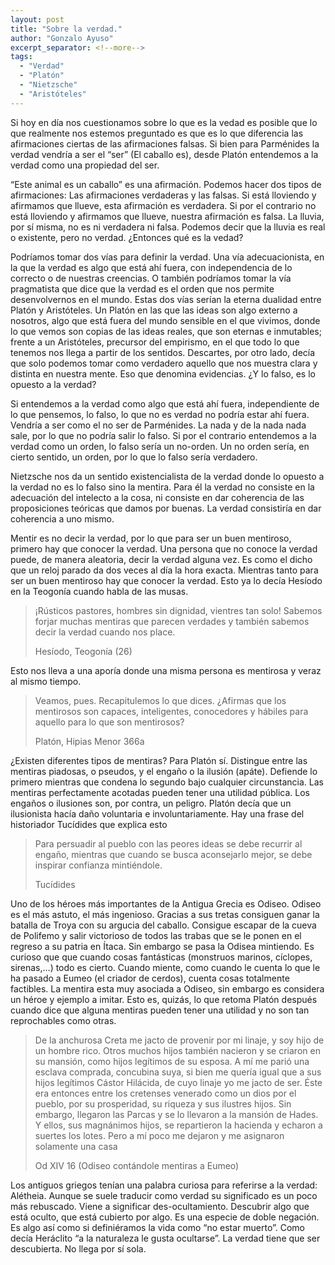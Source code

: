 ```yaml
---
layout: post
title: "Sobre la verdad."
author: "Gonzalo Ayuso"
excerpt_separator: <!--more-->
tags: 
  - "Verdad"
  - "Platón"
  - "Nietzsche"
  - "Aristóteles"
---
```

Si hoy en día nos cuestionamos sobre lo que es la vedad es posible que lo que realmente nos estemos preguntado es que es lo que diferencia las afirmaciones ciertas de las afirmaciones falsas. Si bien para Parménides la verdad vendría a ser el “ser” (El caballo es), desde Platón entendemos a la verdad como una propiedad del ser. 
<!--more-->
“Este animal es un caballo” es una afirmación. Podemos hacer dos tipos de afirmaciones: Las afirmaciones verdaderas y las falsas. Si está lloviendo y afirmamos que llueve, esta afirmación es verdadera. Si por el contrario no está lloviendo  y afirmamos que llueve, nuestra afirmación es falsa. La lluvia, por sí misma, no es ni verdadera ni falsa. Podemos decir que la lluvia es real o existente, pero no verdad. ¿Entonces qué es la vedad?

Podríamos tomar dos vías para definir la verdad. Una vía adecuacionista, en la que la verdad es algo que está ahí fuera, con independencia de lo correcto o de nuestras creencias. O también podríamos tomar la vía pragmatista que dice que la verdad es el orden que nos permite desenvolvernos en el mundo. Estas dos vías serían la eterna dualidad entre Platón y Aristóteles. Un Platón en las que las ideas son algo externo a nosotros, algo que está fuera del mundo sensible en el que vivimos, donde lo que vemos son copias de las ideas reales, que son eternas e inmutables; frente a un Aristóteles, precursor del empirismo, en el que todo lo que tenemos nos llega a partir de los sentidos. Descartes, por otro lado, decía que solo podemos tomar como verdadero aquello que nos muestra clara y distinta en nuestra mente. Eso que denomina evidencias. ¿Y lo falso, es lo opuesto a la verdad?

Si entendemos a la verdad como algo que está ahí fuera, independiente de lo que pensemos, lo falso, lo que no es verdad no podría estar ahí fuera. Vendría a ser como el no ser de Parménides. La nada y de la nada nada sale, por lo que no podría salir lo falso. Si por el contrario entendemos a la verdad como un orden, lo falso sería un no-orden. Un no orden sería, en cierto sentido, un orden, por lo que lo falso sería verdadero. 

Nietzsche nos da un sentido existencialista de la verdad donde lo opuesto a la verdad no es lo falso sino la mentira. Para él la verdad no consiste en la adecuación del intelecto a la cosa, ni consiste en dar coherencia de las proposiciones teóricas que damos por buenas. La verdad consistiría en dar coherencia a uno mismo.

Mentir es no decir la verdad, por lo que para ser un buen mentiroso, primero hay que conocer la verdad. Una persona que no conoce la verdad puede, de manera aleatoria, decir la verdad alguna vez. Es como el dicho que un reloj parado da dos veces al día la hora exacta. Mientras tanto para ser un buen mentiroso hay que conocer la verdad. Esto ya lo decía Hesíodo en la Teogonía cuando habla de las musas.

> ¡Rústicos pastores, hombres sin dignidad, vientres tan solo! Sabemos forjar muchas mentiras que parecen verdades y también sabemos decir la verdad cuando nos place.
>
> Hesíodo, Teogonía (26)


Esto nos lleva a una aporía donde una misma persona es mentirosa y veraz al mismo tiempo.

> Veamos, pues. Recapitulemos lo que dices. ¿Afirmas que los mentirosos son capaces, inteligentes, conocedores y hábiles para aquello para lo que son mentirosos?
> 
> Platón, Hipias Menor 366a

¿Existen diferentes tipos de mentiras? Para Platón sí. Distingue entre las mentiras piadosas, o pseudos, y el engaño o la ilusión (apáte). Defiende lo primero mientras que condena lo segundo bajo cualquier circunstancia. Las mentiras perfectamente acotadas pueden tener una utilidad pública. Los engaños o ilusiones son, por contra, un peligro. Platón decía que un ilusionista hacía daño voluntaria e involuntariamente. Hay una frase del historiador Tucídides que explica esto 

> Para persuadir al pueblo con las peores ideas se debe recurrir al engaño, mientras que cuando se busca aconsejarlo mejor, se debe inspirar confianza mintiéndole.
> 
> Tucídides

Uno de los héroes más importantes de la Antigua Grecia es Odiseo. Odiseo es el más astuto, el más ingenioso. Gracias a sus tretas consiguen ganar la batalla de Troya con su argucia del caballo. Consigue escapar de la cueva de Polifemo y salir victorioso de todos las trabas que se le ponen en el regreso a su patria en Ítaca. Sin embargo se pasa la Odisea mintiendo. Es curioso que que cuando cosas fantásticas (monstruos marinos, cíclopes, sirenas,…) todo es cierto. Cuando miente, como cuando le cuenta lo que le ha pasado a Eumeo (el criador de cerdos), cuenta cosas totalmente factibles. La mentira esta muy asociada a Odiseo, sin embargo es considera un héroe y ejemplo a imitar. Esto es, quizás, lo que retoma Platón después cuando dice que alguna mentiras pueden tener una utilidad y no son tan reprochables como otras.

> De la anchurosa Creta me jacto de provenir por mi linaje, y soy hijo de un hombre rico. Otros muchos hijos también nacieron y se criaron en su mansión, como hijos legítimos de su esposa. A mí me parió una esclava comprada, concubina suya, si bien me quería igual que a sus hijos legítimos Cástor Hilácida, de cuyo linaje yo me jacto de ser. Éste era entonces entre los cretenses venerado como un dios por el pueblo, por su prosperidad, su riqueza y sus ilustres hijos. Sin embargo, llegaron las Parcas y se lo llevaron a la mansión de Hades. Y ellos, sus magnánimos hijos, se repartieron la hacienda y echaron a suertes los lotes. Pero a mí poco me dejaron y me asignaron solamente una casa
> 
> Od XIV 16 (Odiseo contándole mentiras a Eumeo)

Los antiguos griegos  tenían una palabra curiosa para referirse a la verdad: Alétheia. Aunque se suele traducir como verdad su significado es un poco más rebuscado. Viene a significar des-ocultamiento. Descubrir algo que está oculto, que está cubierto por algo. Es una especie de doble negación. Es algo así como si definiéramos la vida como “no estar muerto”. Como decía Heráclito “a la naturaleza le gusta ocultarse”. La verdad tiene que ser descubierta. No llega por sí sola.